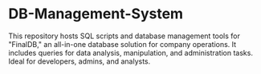 # DB-Management-System
This repository hosts SQL scripts and database management tools for "FinalDB," an all-in-one database solution for company operations. It includes queries for data analysis, manipulation, and administration tasks. Ideal for developers, admins, and analysts.
